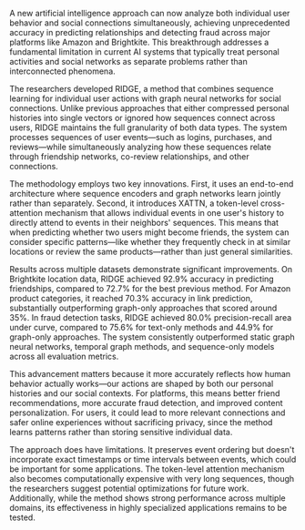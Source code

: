 A new artificial intelligence approach can now analyze both individual user behavior and social connections simultaneously, achieving unprecedented accuracy in predicting relationships and detecting fraud across major platforms like Amazon and Brightkite. This breakthrough addresses a fundamental limitation in current AI systems that typically treat personal activities and social networks as separate problems rather than interconnected phenomena.

The researchers developed RIDGE, a method that combines sequence learning for individual user actions with graph neural networks for social connections. Unlike previous approaches that either compressed personal histories into single vectors or ignored how sequences connect across users, RIDGE maintains the full granularity of both data types. The system processes sequences of user events—such as logins, purchases, and reviews—while simultaneously analyzing how these sequences relate through friendship networks, co-review relationships, and other connections.

The methodology employs two key innovations. First, it uses an end-to-end architecture where sequence encoders and graph networks learn jointly rather than separately. Second, it introduces XATTN, a token-level cross-attention mechanism that allows individual events in one user's history to directly attend to events in their neighbors' sequences. This means that when predicting whether two users might become friends, the system can consider specific patterns—like whether they frequently check in at similar locations or review the same products—rather than just general similarities.

Results across multiple datasets demonstrate significant improvements. On Brightkite location data, RIDGE achieved 92.9% accuracy in predicting friendships, compared to 72.7% for the best previous method. For Amazon product categories, it reached 70.3% accuracy in link prediction, substantially outperforming graph-only approaches that scored around 35%. In fraud detection tasks, RIDGE achieved 80.0% precision-recall area under curve, compared to 75.6% for text-only methods and 44.9% for graph-only approaches. The system consistently outperformed static graph neural networks, temporal graph methods, and sequence-only models across all evaluation metrics.

This advancement matters because it more accurately reflects how human behavior actually works—our actions are shaped by both our personal histories and our social contexts. For platforms, this means better friend recommendations, more accurate fraud detection, and improved content personalization. For users, it could lead to more relevant connections and safer online experiences without sacrificing privacy, since the method learns patterns rather than storing sensitive individual data.

The approach does have limitations. It preserves event ordering but doesn't incorporate exact timestamps or time intervals between events, which could be important for some applications. The token-level attention mechanism also becomes computationally expensive with very long sequences, though the researchers suggest potential optimizations for future work. Additionally, while the method shows strong performance across multiple domains, its effectiveness in highly specialized applications remains to be tested.